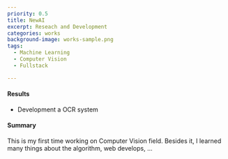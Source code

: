 ```yaml
---
priority: 0.5
title: NewAI
excerpt: Reseach and Development
categories: works
background-image: works-sample.png
tags:
  - Machine Learning
  - Computer Vision
  - Fullstack

---
```


#### Results

- Development a OCR system

#### Summary

This is my first time working on Computer Vision field. Besides it, I learned many things about the algorithm, web develops, ...

